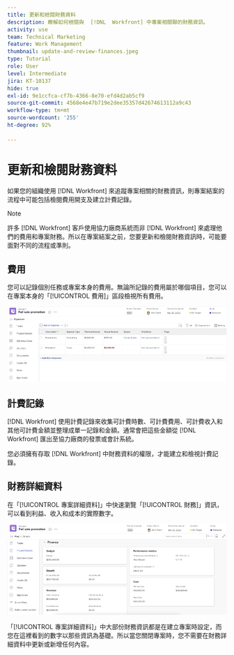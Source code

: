 ```yaml
---
title: 更新和檢閱財務資料
description: 瞭解如何檢閱與  [!DNL  Workfront] 中專案相關聯的財務資訊。
activity: use
team: Technical Marketing
feature: Work Management
thumbnail: update-and-review-finances.jpeg
type: Tutorial
role: User
level: Intermediate
jira: KT-10137
hide: true
exl-id: 9e1ccfca-cf7b-4366-8e70-efd4d2ab5cf9
source-git-commit: 4568e4e47b719e2dee35357d42674613112a9c43
workflow-type: tm+mt
source-wordcount: '255'
ht-degree: 92%

---
```


# 更新和檢閱財務資料

如果您的組織使用 [!DNL Workfront] 來追蹤專案相關的財務資訊，則專案結案的流程中可能包括檢閱費用開支及建立計費記錄。

>[!NOTE]
>
>許多 [!DNL Workfront] 客戶使用協力廠商系統而非 [!DNL Workfront] 來處理他們的費用和專案財務。所以在專案結案之前，您要更新和檢閱財務資訊時，可能要面對不同的流程或準則。


## 費用

您可以記錄個別任務或專案本身的費用。無論所記錄的費用屬於哪個項目，您可以在專案本身的「[!UICONTROL 費用]」區段檢視所有費用。

![[!UICONTROL 費用]區段 (屬於專案)](assets/expense-section.png)

## 計費記錄

[!DNL Workfront] 使用計費記錄來收集可計費時數、可計費費用、可計費收入和其他可計費金額並整理成單一記錄和金額。通常會把這些金額從 [!DNL Workfront] 匯出至協力廠商的發票或會計系統。

您必須擁有存取 [!DNL Workfront] 中財務資料的權限，才能建立和檢視計費記錄。

## 財務詳細資料

在「[!UICONTROL 專案詳細資料]」中快速瀏覽「[!UICONTROL 財務]」資訊，可以看到利益、收入和成本的實際數字。

![專案的「[!UICONTROL 專案詳細資料]」視窗的「財務」區段](assets/finance-section-project-details.png)

「[!UICONTROL 專案詳細資料]」中大部份財務資訊都是在建立專案時設定，而您在這裡看到的數字以那些資訊為基礎。所以當您關閉專案時，您不需要在財務詳細資料中更新或新增任何內容。

<!--
learn more urls
Create billing records
Manage project expenses
Project finances
-->
